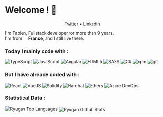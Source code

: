 <h1>Welcome ! 👋</h1>

<p align="center" dir="auto">
  <a href="https://twitter.com/PensezLiberte" rel="nofollow">Twitter</a> •
  <a href="https://www.linkedin.com/in/fabien-deliancourt" rel="nofollow">Linkedin</a>
</p>

<p>
I'm Fabien, Fullstack developer for more than 9 years.</br> 
I'm from <img src="https://user-images.githubusercontent.com/167338/210260847-7cbc61a3-c28f-4916-bbcf-4fcaeb285455.png" width="13"/> <b>France</b>, and I still live there. </p>

<h3>Today I mainly code with :</h3>
<p>
  <img alt="TypeScript" src="https://img.shields.io/badge/-TypeScript-0E2D8E?style=flat-square&logo=typescript&logoColor=white" />
  <img alt="JavaScript" src="https://img.shields.io/badge/-JavaScript-007ACC?style=flat-square&logo=javascript&logoColor=white" />
  <img alt="Angular" src="https://img.shields.io/badge/-Angular-DD0031?style=flat-square&logo=angular&logoColor=white" />
  <img alt="HTML5" src="https://img.shields.io/badge/-HTML5-CB3837?style=flat-square&logo=html5&logoColor=white" />
  <img alt="SASS" src="https://img.shields.io/badge/-Sass-E34F26?style=flat-square&logo=sass&logoColor=white" />
  <img alt="C#" src="https://img.shields.io/badge/-csharp-CC6699?style=flat-square&logo=csharp&logoColor=white" />
  <img alt="npm" src="https://img.shields.io/badge/-NPM-430098?style=flat-square&logo=npm&logoColor=white" />
  <img alt="git" src="https://img.shields.io/badge/-Git-764ABC?style=flat-square&logo=git&logoColor=white" />
</p>

<h3>But I have already coded with :</h3>
<p>
  <img alt="React" src="https://img.shields.io/badge/-React-0E2D8E?style=flat-square&logo=react&logoColor=white" />
  <img alt="VueJS" src="https://img.shields.io/badge/-VueJS-007ACC?style=flat-square&logo=vuejs&logoColor=white" />
  <img alt="Solidity" src="https://img.shields.io/badge/-Solidity-DD0031?style=flat-square&logo=solidity&logoColor=white" />
  <img alt="Hardhat" src="https://img.shields.io/badge/-Hardhat-CB3837?style=flat-square&logo=hardhat&logoColor=white" />
  <img alt="Ethers" src="https://img.shields.io/badge/-Ethers-E34F26?style=flat-square&logo=ethers&logoColor=white" />
  <img alt="Azure DevOps" src="https://img.shields.io/badge/-Azure_DevOps-CC6699?style=flat-square&logo=ethers&logoColor=white" />
</p>

<h3>Statistical Data :</h3>
<img src="https://github-readme-stats.vercel.app/api/top-langs/?username=ryugan&layout=compact&theme=dark&bg_color=0A0A0A" alt="Ryugan Top Languages"/>
<img align="center" src="https://github-readme-stats.vercel.app/api?username=ryugan&include_all_commits=true&count_private=true&show_icons=true&line_height=30&title_color=CDB4DB&icon_color=CDB4DB&text_color=D3D3D3&bg_color=0A0A0A" alt="Ryugan Github Stats">
